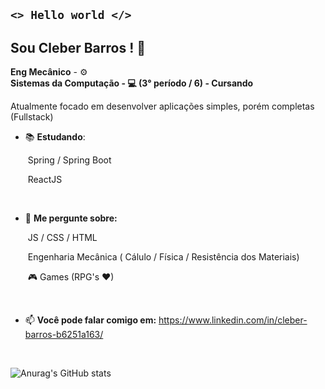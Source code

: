 ## <code><>   Hello world  </></code>

## Sou Cleber Barros ! 👋

**Eng Mecânico** - :gear:
<br>**Sistemas da Computação - :computer:  (3° período / 6) - Cursando**

Atualmente focado em desenvolver aplicações simples, porém completas (Fullstack)<br>

- 📚 **Estudando**:

  ​	Spring / Spring Boot

  ​	ReactJS
<br>
  

- 💬 **Me pergunte sobre:**

  ​	JS / CSS / HTML

  ​	Engenharia Mecânica ( Cálulo / Física / Resistência dos Materiais)

  ​	🎮 Games (RPG's ♥)

  <br>

- 📫 **Você pode falar comigo em:**
   https://www.linkedin.com/in/cleber-barros-b6251a163/

  <br>


![Anurag's GitHub stats](https://github-readme-stats.vercel.app/api?username=cleberbarros1&show_icons=true&theme=merko)


<!--
**cleberbarros1/cleberbarros1** is a ✨ _special_ ✨ repository because its `README.md` (this file) appears on your GitHub profile.

Here are some ideas to get you started:

- 🔭 I’m currently working on ...
- 🌱 I’m currently learning ...
- 👯 I’m looking to collaborate on ...
- 🤔 I’m looking for help with ...
- 💬 Ask me about ...
- 📫 How to reach me: ...
- 😄 Pronouns: ...
- ⚡ Fun fact: ...
-->
